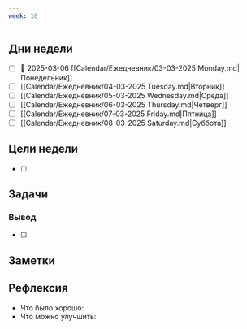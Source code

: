 ```yaml
---
week: 10
---
```

## Дни недели

- [ ] 📅 2025-03-06 [[Calendar/Ежедневник/03-03-2025 Monday.md|Понедельник]]
- [ ] [[Calendar/Ежедневник/04-03-2025 Tuesday.md|Вторник]]
- [ ] [[Calendar/Ежедневник/05-03-2025 Wednesday.md|Среда]]
- [ ] [[Calendar/Ежедневник/06-03-2025 Thursday.md|Четверг]]
- [ ] [[Calendar/Ежедневник/07-03-2025 Friday.md|Пятница]]
- [ ] [[Calendar/Ежедневник/08-03-2025 Saturday.md|Суббота]]

## Цели недели

- [ ]

## Задачи

### Вывод

- [ ]

## Заметки

## Рефлексия

- Что было хорошо:
- Что можно улучшить: